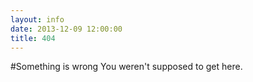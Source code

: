 ```yaml
---
layout: info
date: 2013-12-09 12:00:00
title: 404
---
```

#Something is wrong
You weren't supposed to get here. 